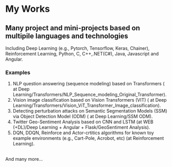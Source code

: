 # My Works
## Many project and mini-projects based on multipile languages and technologies
Including Deep Learning (e.g., Pytorch, Tensorflow, Keras, Chainer), Reinforcement Learning, Python, C, C++,.NET(C#), Java, Javascript and Angular.
### Examples
1. NLP question answering (sequence modeling) based on Transformers ( at Deep Learning/Transformers/NLP_Sequence_modeling_Original_Transformer). <br>
2. Vision image classification based on Vision Transformers (VIT) ( at Deep Learning/Transformers/Vision_ViT_Transformer_Image_classification). <br>
3. Detecting perturbation attacks on Semantic Segmentation Models (SSM) via Object Detection Model (ODM) ( at Deep Learning/SSM ODM). <br>
4. Twitter Geo-Sentiment Analysis based on CNN and LSTM (at WEB (+DL)/Deep Learning + Angular + Flask/GeoSentiment Analysis). <br>
5. DQN, DDQN, Reinforce and Actor-crtitics algorithms for known toy example environments (e.g., Cart-Pole, Acrobot, etc) (at Reinforcement Learning).<br>
<br>
And many more...
 
